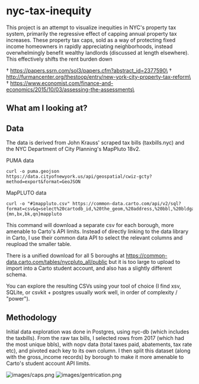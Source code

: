 # nyc-tax-inequity

This project is an attempt to visualize inequities in NYC's property tax system, primarily the regressive effect of capping annual property tax increases. These property tax caps, sold as a way of protecting fixed income homeowners in rapidly appreciating neighborhoods, instead overwhelmingly benefit wealthy landlords (discussed at length elsewhere). This effectively shifts the rent burden down


† https://papers.ssrn.com/sol3/papers.cfm?abstract_id=2377590\
† http://furmancenter.org/thestoop/entry/new-york-city-property-tax-reform\
† https://www.economist.com/finance-and-economics/2015/10/03/assessing-the-assessments\

## What am I looking at?

## Data
The data is derived from John Krauss' scraped tax bills (taxbills.nyc) and the NYC Department of City Planning's MapPluto 18v2.

PUMA data
```
curl -o puma.geojson https://data.cityofnewyork.us/api/geospatial/cwiz-gcty?method=export&format=GeoJSON
```

MapPLUTO data
```
curl -o "#1mappluto.csv" https://common-data.carto.com/api/v2/sql?format=csv&q=select%20cartodb_id,%20the_geom,%20address,%20bbl,%20bldgarea,%20numbldgs,%20numfloors,%20ownername,%20unitsres,%20unitstotal,%20yearbuilt,%20zipcode%20from%20public.{mn,bx,bk,qn}mappluto
```

This command will download a separate csv for each borough, more amenable to Carto's API limits.
Instead of directly linking to the data library in Carto, I use their common data API to select the relevant columns and reupload the smaller table.

There is a unified download for all 5 boroughs at https://common-data.carto.com/tables/nycpluto_all/public but it is too large to upload to import into a Carto student account, and also has a slightly different schema.


You can explore the resulting CSVs using your tool of choice (I find xsv, SQLite, or csvkit + postgres usually work well, in order of complexity / "power").

## Methodology
Initial data exploration was done in Postgres, using nyc-db (which includes the taxbills). From the raw tax bills, I selected rows from 2017 (which had the most unique bbls), with nopv data (total taxes paid, abatements, tax rate etc), and pivoted each key to its own column. I then split this dataset (along with the gross_income records) by borough to make it more amenable to Carto's student account API limits.

![images/caps.png](images/caps.png)
![images/gentrication.png](images/gentrification.png)

